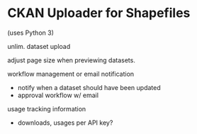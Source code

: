 # CKAN Uploader for Shapefiles
(uses Python 3)

unlim. dataset upload


adjust page size when previewing datasets.


workflow management or email notification
- notify when a dataset should have been updated
- approval workflow w/ email

usage tracking information
- downloads, usages per API key?

